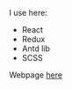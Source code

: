 I use here:
- React
- Redux
- Antd lib
- SCSS

Webpage [here](https://regal-kitten-a64013.netlify.app/)